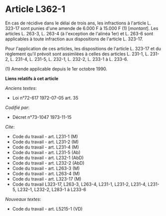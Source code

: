 # Article L362-1

En cas de récidive dans le délai de trois ans, les infractions à l'article L. 323-17 sont punies d'une amende de 6.000 F à
15.000 F (1) [*montant*]. Les articles L. 263-3, L. 263-4 (à l'exception de l'alinéa 1er) et L. 263-6 sont applicables à
toute infraction aux dispositions de l'article L. 323-17. 

Pour l'application de ces articles, les dispositions de l'article L. 323-17 et du règlement qu'il prévoit sont assimilées à
celles des articles L. 231-1, L. 231-2, L. 231-4, L. 231-5, L. 232-1, L. 232-2, L. 233-1 à L. 233-6.

(1) Amende applicable depuis le 1er octobre 1990.

**Liens relatifs à cet article**

_Anciens textes_:

  - Loi n°72-617 1972-07-05 art. 35

_Codifié par_:

  - Décret n°73-1047 1973-11-15

_Cite_:

  - Code du travail - art. L231-1 (M)
  - Code du travail - art. L231-2 (M)
  - Code du travail - art. L231-4 (M)
  - Code du travail - art. L231-5 (Ab)
  - Code du travail - art. L232-1 (AbD)
  - Code du travail - art. L232-2 (AbD)
  - Code du travail - art. L263-3 (M)
  - Code du travail - art. L263-4 (M)
  - Code du travail - art. L323-17 (M)
  - Code du travail L323-17, L263-3, L263-4, L231-1, L231-2, L231-4, L231-5, L232-1, L232-2, L283-1 à L233-6

_Nouveaux textes_:

  - Code du travail - art. L5215-1 (VD)
